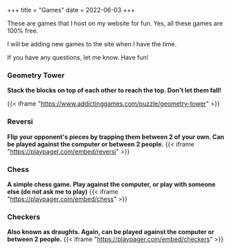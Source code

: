 +++
title = "Games"
date = 2022-06-03
+++

These are games that I host on my website for fun. Yes, all these games are 100% free.

I will be adding new games to the site when I have the time.

If you have any questions, let me know. Have fun!

### Geometry Tower
**Stack the blocks on top of each other to reach the top. Don't let them fall!**

{{< iframe "https://www.addictinggames.com/puzzle/geometry-tower" >}}




### Reversi
**Flip your opponent's pieces by trapping them between 2 of your own. Can be played against the computer or between 2 people.**
{{< iframe "https://playpager.com/embed/reversi" >}}




### Chess
**A simple chess game. Play against the computer, or play with someone else (do not ask me to play)**
{{< iframe "https://playpager.com/embed/chess" >}}




### Checkers
**Also known as draughts. Again, can be played against the computer or between 2 people.**
{{< iframe "https://playpager.com/embed/checkers" >}}
